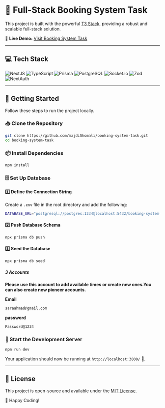 # 🚀 Full-Stack Booking System Task

This project is built with the powerful [T3 Stack](https://create.t3.gg/), providing a robust and scalable full-stack solution.

🔗 **Live Demo:** [Visit Booking System Task](https://booking-system-task.vercel.app/)

---

## 💻 Tech Stack

![NextJS](https://img.shields.io/badge/Next.js-000000?style=for-the-badge&logo=nextdotjs&logoColor=white)
![TypeScript](https://img.shields.io/badge/TypeScript-3178C6?style=for-the-badge&logo=typescript&logoColor=white)
![Prisma](https://img.shields.io/badge/Prisma-3982CE?style=for-the-badge&logo=Prisma&logoColor=white)
![PostgreSQL](https://img.shields.io/badge/PostgreSQL-4169e1?style=for-the-badge&logo=postgresql&logoColor=white)
![Socket.io](https://img.shields.io/badge/Socket.io-010101?style=for-the-badge&logo=Socket.io&logoColor=white)
![Zod](https://img.shields.io/badge/Zod-3E67B1?style=for-the-badge&logo=zod&logoColor=white)
![NextAuth](https://img.shields.io/badge/NextAuth-red?style=for-the-badge)

---

## 🚀 Getting Started

Follow these steps to run the project locally.

### 📥 Clone the Repository

```sh
git clone https://github.com/majdiShomali/booking-system-task.git
cd booking-system-task
```

### 📦 Install Dependencies

```sh
npm install
```

### 🗄️ Set Up Database

#### 1️⃣ Define the Connection String

Create a `.env` file in the root directory and add the following:

```sh
DATABASE_URL="postgresql://postgres:1234@localhost:5432/booking-system-task"
```

#### 2️⃣ Push Database Schema

```sh
npx prisma db push
```

#### 3️⃣ Seed the Database

```sh
npx prisma db seed
```
##### 3️ Accounts
**Please use this account to add available times or create new ones.You can also create new pioneer accounts.** 

**Email**
```sh
saraahmad@gmail.com
```
**password**
```sh
Password@1234
```


### 🚀 Start the Development Server

```sh
npm run dev
```

Your application should now be running at `http://localhost:3000/` 🎉.

---

## 📜 License

This project is open-source and available under the [MIT License](LICENSE).

🚀 Happy Coding!

